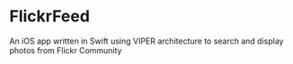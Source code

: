 # FlickrFeed
An iOS app written in Swift using VIPER architecture to search and display photos from Flickr Community
